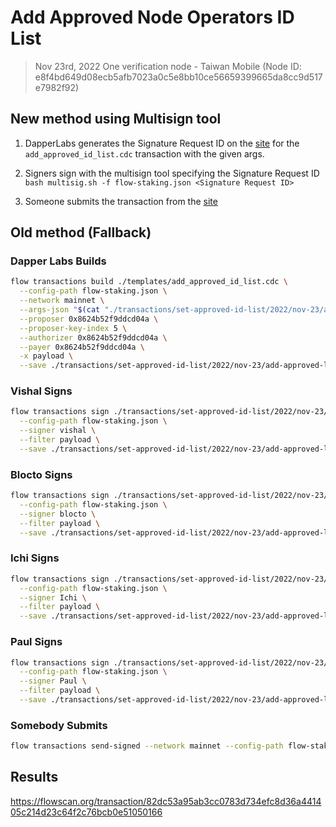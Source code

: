 # Add Approved Node Operators ID List

> Nov 23rd, 2022 
One verification node - Taiwan Mobile (Node ID: e8f4bd649d08ecb5afb7023a0c5e8bb10ce56659399665da8cc9d517e7982f92)

## New method using Multisign tool

1. DapperLabs generates the Signature Request ID on the [site](https://flow-multisig-git-service-account-onflow.vercel.app/mainnet?type=serviceAccount&name=add_approved_id_list.cdc&param=%5B%20%20%20%20%20%7B%20%20%20%20%20%20%20%20%20%22type%22:%20%22Array%22,%20%20%20%20%20%20%20%20%20%22value%22:%20%5B%20%20%20%20%20%20%20%20%20%20%20%20%20%7B%20%20%20%20%20%20%20%20%20%20%20%20%20%20%20%20%20%22type%22:%20%22String%22,%20%20%20%20%20%20%20%20%20%20%20%20%20%20%20%20%20%22value%22:%20%22e8f4bd649d08ecb5afb7023a0c5e8bb10ce56659399665da8cc9d517e7982f92%22%20%20%20%20%20%20%20%20%20%20%20%20%20%7D%20%20%20%20%20%20%20%20%20%5D%20%20%20%20%20%7D%20%5D&acct=0x8624b52f9ddcd04a&limit=9999) for the `add_approved_id_list.cdc` transaction with the given args.

2. Signers sign with the multisign tool specifying the Signature Request ID
   `bash multisig.sh -f flow-staking.json <Signature Request ID>`

3. Someone submits the transaction from the [site](https://flow-multisig-git-service-account-onflow.vercel.app/mainnet)

## Old method (Fallback)

### Dapper Labs Builds

```sh
flow transactions build ./templates/add_approved_id_list.cdc \
  --config-path flow-staking.json \
  --network mainnet \
  --args-json "$(cat "./transactions/set-approved-id-list/2022/nov-23/arguments.json")" \
  --proposer 0x8624b52f9ddcd04a \
  --proposer-key-index 5 \
  --authorizer 0x8624b52f9ddcd04a \
  --payer 0x8624b52f9ddcd04a \
  -x payload \
  --save ./transactions/set-approved-id-list/2022/nov-23/add-approved-list-nov-23-unsigned.rlp
```

### Vishal Signs

```sh
flow transactions sign ./transactions/set-approved-id-list/2022/nov-23/add-approved-list-nov-23-unsigned.rlp \
  --config-path flow-staking.json \
  --signer vishal \
  --filter payload \
  --save ./transactions/set-approved-id-list/2022/nov-23/add-approved-list-nov-23-sig-1.rlp
```

### Blocto Signs

```sh
flow transactions sign ./transactions/set-approved-id-list/2022/nov-23/add-approved-list-nov-23-sig-1.rlp \
  --config-path flow-staking.json \
  --signer blocto \
  --filter payload \
  --save ./transactions/set-approved-id-list/2022/nov-23/add-approved-list-nov-23-sig-2.rlp
```

### Ichi Signs

```sh
flow transactions sign ./transactions/set-approved-id-list/2022/nov-23/add-approved-list-nov-23-sig-2.rlp \
  --config-path flow-staking.json \
  --signer Ichi \
  --filter payload \
  --save ./transactions/set-approved-id-list/2022/nov-23/add-approved-list-nov-23-sig-3.rlp
```

### Paul Signs

```sh
flow transactions sign ./transactions/set-approved-id-list/2022/nov-23/add-approved-list-nov-23-sig-3.rlp \
  --config-path flow-staking.json \
  --signer Paul \
  --filter payload \
  --save ./transactions/set-approved-id-list/2022/nov-23/add-approved-list-nov-23-sig-complete.rlp
```

### Somebody Submits

```sh
flow transactions send-signed --network mainnet --config-path flow-staking.json ./transactions/set-approved-id-list/2022/nov-23/add-approved-list-nov-23-sig-complete.rlp
```

## Results

https://flowscan.org/transaction/82dc53a95ab3cc0783d734efc8d36a441405c214d23c64f2c76bcb0e51050166
